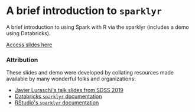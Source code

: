 # A brief introduction to `sparklyr`
A brief introduction to using Spark with R via the sparklyr (includes a demo using Databricks).

[Access slides here](https://ttimbers.github.io/sparklyr_brief_intro/presentation/intro_sprarklyr.html)

### Attribution

These slides and demo were developed by collating resources made available by many wonderful folks and organizations:

- [Javier Luraschi's talk slides from SDSS 2019](https://github.com/javierluraschi/talks/tree/master/2019-05-31)
- [Databricks `sparklyr` documentation](https://docs.databricks.com/spark/latest/sparkr/sparklyr.html)
- [RStudio's `sparklyr` documentation](https://spark.rstudio.com/)
